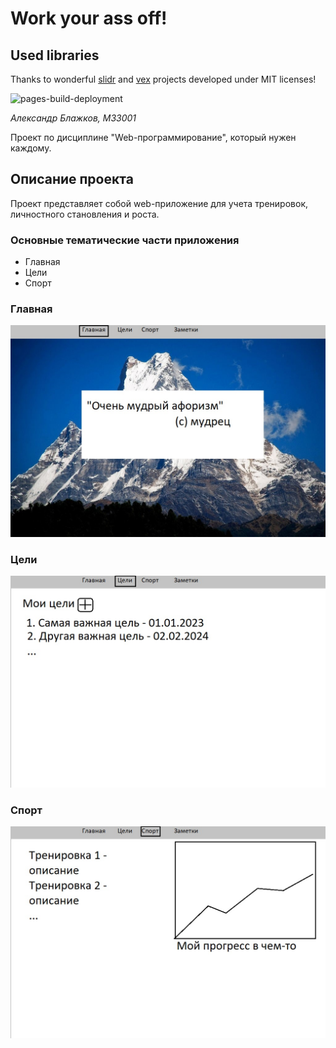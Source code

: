 # Work your ass off!

## Used libraries
Thanks to wonderful [slidr](https://github.com/bchanx/slidr) and [vex](https://github.com/HubSpot/vex) projects
developed under MIT licenses!


![pages-build-deployment](https://github.com/thermo911/workyourassoff/actions/workflows/pages/pages-build-deployment/badge.svg)

*Александр Блажков, M33001*

Проект по дисциплине "Web-программирование", который нужен каждому.

## Описание проекта
Проект представляет собой web-приложение для учета тренировок, личностного становления и роста.

### Основные тематические части приложения
- Главная
- Цели
- Спорт

### Главная
![index page blueprint](./images/index.jpg)

### Цели
![goals page blueprint](./images/goals.jpg)

### Спорт
![sport page blueprint](./images/sport.jpg)





